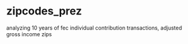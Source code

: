 # zipcodes_prez
analyzing 10 years of fec individual contribution transactions, adjusted gross income zips
